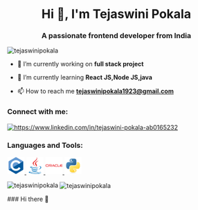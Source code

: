 <h1 align="center">Hi 👋, I'm Tejaswini Pokala</h1>
<h3 align="center">A passionate frontend developer from India</h3>

<p align="left"> <img src="https://komarev.com/ghpvc/?username=tejaswinipokala&label=Profile%20views&color=0e75b6&style=flat" alt="tejaswinipokala" /> </p>

- 🔭 I’m currently working on **full stack project**

- 🌱 I’m currently learning **React JS,Node JS,java**

- 📫 How to reach me **tejaswinipokala1923@gmail.com**

<h3 align="left">Connect with me:</h3>
<p align="left">
<a href="https://linkedin.com/in/https://www.linkedin.com/in/tejaswini-pokala-ab0165232" target="blank"><img align="center" src="https://raw.githubusercontent.com/rahuldkjain/github-profile-readme-generator/master/src/images/icons/Social/linked-in-alt.svg" alt="https://www.linkedin.com/in/tejaswini-pokala-ab0165232" height="30" width="40" /></a>
</p>

<h3 align="left">Languages and Tools:</h3>
<p align="left"> <a href="https://www.cprogramming.com/" target="_blank" rel="noreferrer"> <img src="https://raw.githubusercontent.com/devicons/devicon/master/icons/c/c-original.svg" alt="c" width="40" height="40"/> </a> <a href="https://www.java.com" target="_blank" rel="noreferrer"> <img src="https://raw.githubusercontent.com/devicons/devicon/master/icons/java/java-original.svg" alt="java" width="40" height="40"/> </a> <a href="https://www.oracle.com/" target="_blank" rel="noreferrer"> <img src="https://raw.githubusercontent.com/devicons/devicon/master/icons/oracle/oracle-original.svg" alt="oracle" width="40" height="40"/> </a> <a href="https://www.python.org" target="_blank" rel="noreferrer"> <img src="https://raw.githubusercontent.com/devicons/devicon/master/icons/python/python-original.svg" alt="python" width="40" height="40"/> </a> </p>

<p><img align="left" src="https://github-readme-stats.vercel.app/api/top-langs?username=tejaswinipokala&show_icons=true&locale=en&layout=compact" alt="tejaswinipokala" /></p>

<p>&nbsp;<img align="center" src="https://github-readme-stats.vercel.app/api?username=tejaswinipokala&show_icons=true&locale=en" alt="tejaswinipokala" /></p>
### Hi there 👋

<!--
**TejaswiniPokala/TejaswiniPokala** is a ✨ _special_ ✨ repository because its `README.md` (this file) appears on your GitHub profile.

Here are some ideas to get you started:

- 🔭 I’m currently working on ...
- 🌱 I’m currently learning ...
- 👯 I’m looking to collaborate on ...
- 🤔 I’m looking for help with ...
- 💬 Ask me about ...
- 📫 How to reach me: ...
- 😄 Pronouns: ...
- ⚡ Fun fact: ...
-->
